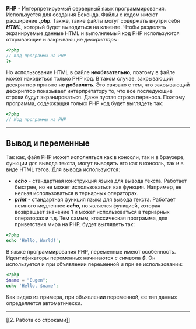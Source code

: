 **PHP** - Интерпретируемый серверный язык программирования. Используется для создания Бекенда. Файлы с кодом имеют расширение ***.php***. Также, такие файлы могут содержать внутри себя ***HTML***, который будет выводиться на клиенте. Чтобы разделять экранируемые данные HTML и выполняемый код PHP используются открывающие и закрывающие *дескрипторы*: 
```php
<?php 
// Код программы на PHP
?>
```
Но использование HTML в файле **необязательно**, поэтому в файле может находиться только PHP код. В таком случае, закрывающий дескриптор принято **не добавлять**. Это связано с тем, что закрывающий дескриптор показывает интерпретатору то, что все последующие строки будут экранироваться. Даже пустая строка переноса. Поэтому программа, содержащая только PHP код будет выглядеть так:
```php
<?php
// Код программы на PHP
```

---
## Вывод и переменные
Так как, файл PHP может исполняться как в консоли, так и в браузере, функции для вывода текста, могут выводить его как в консоль, так и в виде HTML тэгов. Для вывода используются:
* ***echo*** - стандартная конструкция языка для вывода текста. Работает быстрее, но не может использоваться как функция. Например, ее нельзя использоваться в тернарных операторах.
* ***print*** - стандартная функция языка для вывода текста. Работает немного медленнее ***echo***, но является функцией, которая возвращает значение **1** и может использоваться в тернарных операторах и т.д.
Тем самым, классическая программа, для приветствия мира на PHP, будет выглядеть так:
```php
<?php
echo 'Hello, World!';
```

В языке программирования PHP, переменные имеют особенность. Идентификаторы переменных начинаются с символа ***$***. Он используется и при объявлении переменной и при ее использовании:
```php
<?php
$name = "Eugen";
echo 'Hello, $name';
```
Как видно из примера, при объявлении переменной, ее тип данных определяется автоматически.

---
[[2. Работа со строками]]